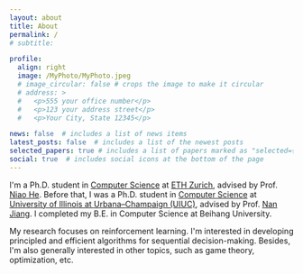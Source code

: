 ```yaml
---
layout: about
title: About
permalink: /
# subtitle: 

profile:
  align: right
  image: /MyPhoto/MyPhoto.jpeg
  # image_circular: false # crops the image to make it circular
  # address: >
  #   <p>555 your office number</p>
  #   <p>123 your address street</p>
  #   <p>Your City, State 12345</p>

news: false  # includes a list of news items
latest_posts: false  # includes a list of the newest posts
selected_papers: true # includes a list of papers marked as "selected={true}"
social: true  # includes social icons at the bottom of the page
---
```



I'm a Ph.D. student in <a href="https://inf.ethz.ch/">Computer Science</a> at <a href="https://ethz.ch/en.html">ETH Zurich</a>, advised by Prof. <a href="https://odi.inf.ethz.ch/niaohe.html">Niao He</a>. Before that, I was a Ph.D. student in <a href="https://cs.illinois.edu/">Computer Science</a> at <a href="https://illinois.edu/">University of Illinois at Urbana–Champaign (UIUC)</a>, advised by Prof. <a href="http://nanjiang.cs.illinois.edu/">Nan Jiang</a>. I completed my B.E. in Computer Science at Beihang University.

My research focuses on reinforcement learning. 
I'm interested in developing principled and efficient algorithms for sequential decision-making.
Besides, I'm also generally interested in other topics, such as game theory, optimization, etc.